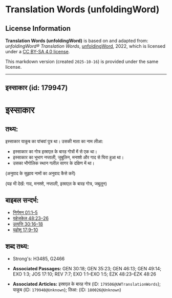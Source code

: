 # Translation Words (unfoldingWord)

## License Information

**Translation Words (unfoldingWord)** is based on and adapted from: _unfoldingWord® Translation Words_, [unfoldingWord](https://unfoldingword.org/utw), 2022, which is licensed under a [CC BY-SA 4.0 license](https://creativecommons.org/licenses/by-sa/4.0/legalcode.en).

This markdown version (created `2025-10-16`) is provided under the same license.



--------------------------------

## इस्साकार (id: 179947)

इस्साकार
========

तथ्य:
-----

इस्साकार याकूब का पांचवां पुत्र था। उसकी माता का नाम लीआ:

* इस्साकार का गोत्र इस्राएल के बारह गोत्रों में से एक था।
* इस्साकार का भूभाग नप्ताली, जुबूलिन, मनश्शे और गाद से घिरा हुआ था।
* उसका भौगोलिक स्थान गलील सागर के दक्षिण में था।

(अनुवाद के सुझाव नामों का अनुवाद कैसे करें)

(यह भी देखें: गाद, मनश्शे, नप्ताली, इस्राएल के बारह गोत्र, जबूलून)

बाइबल सन्दर्भ:
--------------

* [निर्गमन 01:1–5](https://ref.ly/Exod1:1-Exod1:5)
* [यहेजकेल 48:23–26](https://ref.ly/Ezek48:23-Ezek48:26)
* [उत्पत्ति 30:16–18](https://ref.ly/Gen30:16-Gen30:18)
* [यहोशू 17:9–10](https://ref.ly/Josh17:9-Josh17:10)

शब्द तथ्य:
----------

* Strong's: H3485, G2466

* **Associated Passages:** GEN 30:18; GEN 35:23; GEN 46:13; GEN 49:14; EXO 1:3; JOS 17:10; REV 7:7; EXO 1:1–EXO 1:5; EZK 48:23–EZK 48:26
* **Associated Articles:** इस्राएल के बारह गोत्र (ID: `179506@UWTranslationWords`); याकूब (ID: `179948@Unknown`); लिआ: (ID: `180026@Unknown`)

